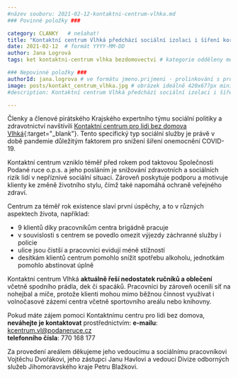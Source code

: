 ```yaml
---
#název souboru: 2021-02-12-kontaktni-centrum-vlhka.md
### Povinné položky ###

category: CLANKY   # nešahat!
title: "Kontaktní centrum Vlhká předchází sociální izolaci i šíření koronaviru"
date: 2021-02-12  # formát YYYY-MM-DD
author: Jana Logrová
tags: ket kontaktni-centrum vlhka bezdomovectvi # kategorie odděleny mezerami, např. volby zemědělství životní-prostředí piráti (viz https://jihomoravsky.pirati.cz/tags/)

### Nepovinné položky ###
authorId: jana.logrova # ve formátu jmeno.prijmeni - prolinkování s profilem přes uid
image: posts/kontakt_centrum_vlhka.jpg # obrázek ideálně 420x677px minifikovaný přes https://tinypng.com/
#description: Kontaktní centrum Vlhká předchází sociální izolaci i šíření koronaviru

---
```


Členky a členové pirátského Krajského expertního týmu sociální politiky a zdravotnictví navštívili [Kontaktní centrum pro lidi bez domova Vlhká](https://podaneruce.cz/centra-sluzby/kontaktni-centrum-vlhka/){:target="_blank"}. Tento specifický typ sociální služby je právě v době pandemie důležitým faktorem pro snížení šíření onemocnění COVID-19. 

Kontaktní centrum vzniklo téměř před rokem pod taktovou Společnosti Podané ruce o.p.s. a jeho posláním je snižování zdravotních a sociálních rizik lidí v nepříznivé sociální situaci. Zároveň poskytuje podporu a motivuje klienty ke změně životního stylu, čímž také napomáhá ochraně veřejného zdraví. 

Centrum za téměř rok existence slaví první úspěchy, a to v různých aspektech života, například:

- 9 klientů díky pracovníkům centra brigádně pracuje
- v souvislosti s centrem se povedlo omezit výjezdy záchranné služby i policie 
- ulice jsou čistší a pracovníci evidují méně stížností
- desítkám klientů centrum pomohlo snížit spotřebu alkoholu, jednotkám pomohlo abstinovat úplně

Kontaktní centrum Vlhká **aktuálně řeší nedostatek ručníků a oblečení** včetně spodního prádla, dek či spacáků. Pracovníci by zároveň ocenili síť na nohejbal a míče, protože klienti mohou mimo běžnou činnost využívat i volnočasové zázemí centra včetně sportovního areálu nebo knihovny.

Pokud máte zájem pomoci Kontaktnímu centru pro lidi bez domova, **neváhejte je kontaktovat** prostřednictvím:
**e-mailu**: kcentrum.vl@podaneruce.cz  
**telefonního čísla**: 770 168 177

Za provedení areálem děkujeme jeho vedoucímu a sociálnímu pracovníkovi Vojtěchu Dvořákovi, jeho zástupci Janu Havlovi a vedoucí Divize odborných služeb Jihomoravského kraje Petru Blažkovi. 

